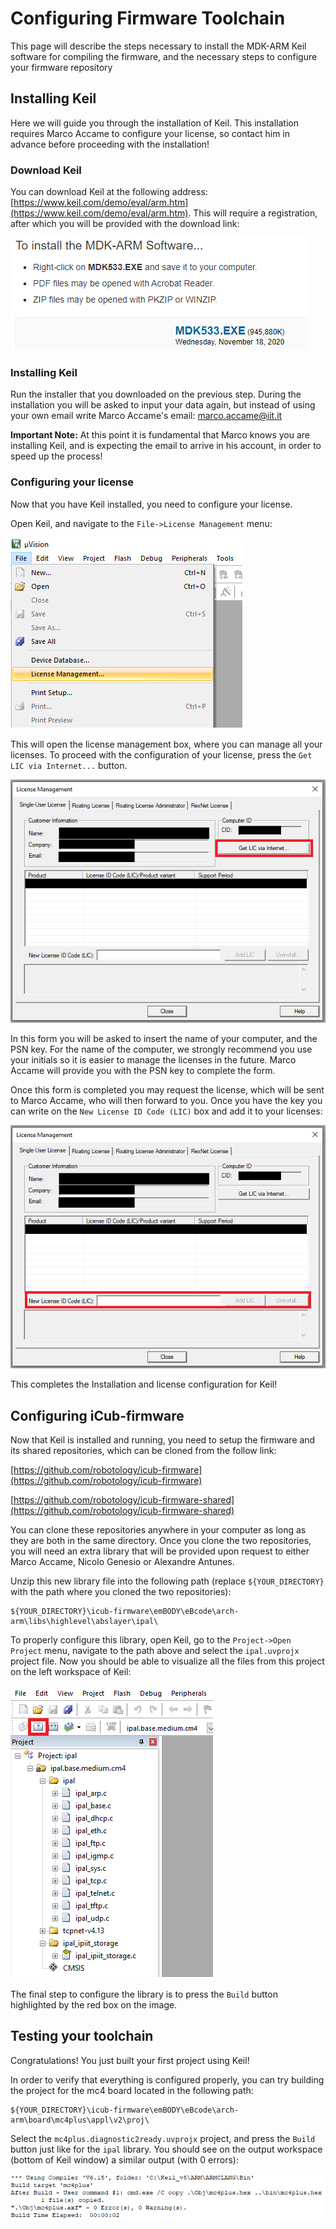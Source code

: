 # Configuring Firmware Toolchain

This page will describe the steps necessary to install the MDK-ARM Keil software for 
compiling the firmware, and the necessary steps to configure your firmware repository

## Installing Keil

Here we will guide you through the installation of Keil. This installation requires
Marco Accame to configure your license, so contact him in advance before proceeding
with the installation!

### Download Keil

You can download Keil at the following address: 
[https://www.keil.com/demo/eval/arm.htm](https://www.keil.com/demo/eval/arm.htm). 
This will require a registration, after which you will be provided with the download
link:

![keil_download.png](img/keil_download.png "keil_download.png")

### Installing Keil

Run the installer that you downloaded on the previous step. During the installation
you will be asked to input your data again, but instead of using your own email
write Marco Accame's email: marco.accame@iit.it

**Important Note:** At this point it is fundamental that Marco knows you are 
installing Keil, and is expecting the email to arrive in his account, in order to
speed up the process!


### Configuring your license

Now that you have Keil installed, you need to configure your license. 

Open Keil, and navigate to the `File->License Management` menu:

![keil_license_1.png](img/keil_license_1.png "keil_license_1.png")

This will open the license management box, where you can manage all your licenses.
To proceed with the configuration of your license, press the 
`Get LIC via Internet...` button.

![keil_license_2.png](img/keil_license_2.png "keil_license_2.png")

In this form you will be asked to insert the name of your computer, and the PSN
key. For the name of the computer, we strongly recommend you use your initials
so it is easier to manage the licenses in the future. Marco Accame will provide you
with the PSN key to complete the form.

Once this form is completed you may request the license, which will be sent to
Marco Accame, who will then forward to you. Once you have the key you can write 
on the `New License ID Code (LIC)` box and add it to your licenses:

![keil_license_3.png](img/keil_license_3.png "keil_license_3.png")

This completes the Installation and license configuration for Keil!

## Configuring iCub-firmware

Now that Keil is installed and running, you need to setup the firmware
and its shared repositories, which can be cloned from the follow link: 

[https://github.com/robotology/icub-firmware](https://github.com/robotology/icub-firmware)

[https://github.com/robotology/icub-firmware-shared](https://github.com/robotology/icub-firmware-shared)

You can clone these repositories anywhere in your computer as long as they 
are both in the same directory. Once you clone the two repositories, you 
will need an extra library that will be provided upon request to either 
Marco Accame, Nicolo Genesio or Alexandre Antunes.

Unzip this new library file into the following path (replace `${YOUR_DIRECTORY}`
with the path where you cloned the two repositories): 
~~~
${YOUR_DIRECTORY}\icub-firmware\emBODY\eBcode\arch-arm\libs\highlevel\abslayer\ipal\
~~~

To properly configure this library, open Keil, go to the `Project->Open Project` 
menu, navigate to the path above and select the `ipal.uvprojx` project file.
Now you should be able to visualize all the files from this project on the left 
workspace of Keil:

![keil_build_1.png](img/keil_build_1.png "keil_build_1.png")

The final step to configure the library is to press the `Build` button highlighted
by the red box on the image. 

## Testing your toolchain

Congratulations! You just built your first project using Keil!

In order to verify that everything is configured properly, you can try building the
project for the mc4 board located in the following path:

~~~
${YOUR_DIRECTORY}\icub-firmware\emBODY\eBcode\arch-arm\board\mc4plus\appl\v2\proj\
~~~

Select the `mc4plus.diagnostic2ready.uvprojx` project, and press the `Build` button
just like for the `ipal` library. You should see on the output workspace (bottom
of Keil window) a similar output (with 0 errors):

![keil_build_2.png](img/keil_build_2.png "keil_build_2.png")

